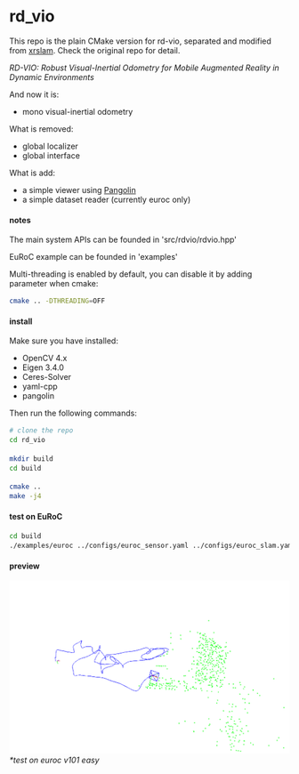 # rd_vio

This repo is the plain CMake version for rd-vio, separated and modified from [xrslam](https://github.com/openxrlab/xrslam). Check the original repo for detail.

*RD-VIO: Robust Visual-Inertial Odometry for Mobile Augmented Reality in Dynamic Environments*

And now it is:
- mono visual-inertial odometry

What is removed:
- global localizer
- global interface

What is add:
- a simple viewer using [Pangolin](https://github.com/stevenlovegrove/Pangolin)
- a simple dataset reader (currently euroc only)

#### notes
The main system APIs can be founded in 'src/rdvio/rdvio.hpp'

EuRoC example can be founded in 'examples'

Multi-threading is enabled by default, you can disable it by adding parameter when cmake:
```sh
cmake .. -DTHREADING=OFF
```

#### install
Make sure you have installed:
- OpenCV 4.x
- Eigen 3.4.0
- Ceres-Solver
- yaml-cpp
- pangolin

Then run the following commands:
```sh
# clone the repo
cd rd_vio

mkdir build
cd build

cmake ..
make -j4
```

#### test on EuRoC
```sh
cd build
./examples/euroc ../configs/euroc_sensor.yaml ../configs/euroc_slam.yaml $/path/to/euroc/mav0
```

#### preview
![preview](preview.png)  
*\*test on euroc v101 easy*
